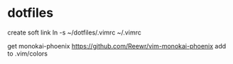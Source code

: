 # dotfiles

create soft link
ln -s ~/dotfiles/.vimrc ~/.vimrc

get monokai-phoenix
https://github.com/Reewr/vim-monokai-phoenix
add to .vim/colors
